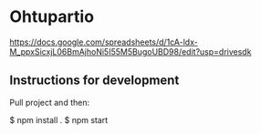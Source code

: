 # Ohtupartio

https://docs.google.com/spreadsheets/d/1cA-ldx-M_ppxSicxjL06BmAjhoNi5I55M5BugoUBD98/edit?usp=drivesdk

## Instructions for development

Pull project and then: 

$ npm install . 
$ npm start

